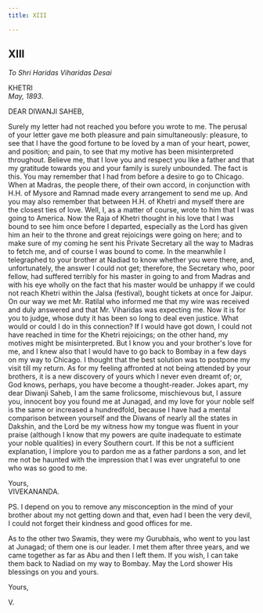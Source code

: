 ```yaml
---
title: XIII

---
```





  

  


## XIII

*To Shri Haridas Viharidas Desai*

KHETRI  
*May, 1893*.

DEAR DIWANJI SAHEB,

Surely my letter had not reached you before you wrote to me. The perusal
of your letter gave me both pleasure and pain simultaneously: pleasure,
to see that I have the good fortune to be loved by a man of your heart,
power, and position; and pain, to see that my motive has been
misinterpreted throughout. Believe me, that I love you and respect you
like a father and that my gratitude towards you and your family is
surely unbounded. The fact is this. You may remember that I had from
before a desire to go to Chicago. When at Madras, the people there, of
their own accord, in conjunction with H.H. of Mysore and Ramnad made
every arrangement to send me up. And you may also remember that between
H.H. of Khetri and myself there are the closest ties of love. Well, I,
as a matter of course, wrote to him that I was going to America. Now the
Raja of Khetri thought in his love that I was bound to see him once
before I departed, especially as the Lord has given him an heir to the
throne and great rejoicings were going on here; and to make sure of my
coming he sent his Private Secretary all the way to Madras to fetch me,
and of course I was bound to come. In the meanwhile I telegraphed to
your brother at Nadiad to know whether you were there, and,
unfortunately, the answer I could not get; therefore, the Secretary who,
poor fellow, had suffered terribly for his master in going to and from
Madras and with his eye wholly on the fact that his master would be
unhappy if we could not reach Khetri within the Jalsa (festival), bought
tickets at once for Jaipur. On our way we met Mr. Ratilal who informed
me that my wire was received and duly answered and that Mr. Viharidas
was expecting me. Now it is for you to judge, whose duty it has been so
long to deal even justice. What would or could I do in this connection?
If I would have got down, I could not have reached in time for the
Khetri rejoicings; on the other hand, my motives might be
misinterpreted. But I know you and your brother's love for me, and I
knew also that I would have to go back to Bombay in a few days on my way
to Chicago. I thought that the best solution was to postpone my visit
till my return. As for my feeling affronted at not being attended by
your brothers, it is a new discovery of yours which I never even dreamt
of; or, God knows, perhaps, you have become a thought-reader. Jokes
apart, my dear Diwanji Saheb, I am the same frolicsome, mischievous but,
I assure you, innocent boy you found me at Junagad, and my love for your
noble self is the same or increased a hundredfold, because I have had a
mental comparison between yourself and the Diwans of nearly all the
states in Dakshin, and the Lord be my witness how my tongue was fluent
in your praise (although I know that my powers are quite inadequate to
estimate your noble qualities) in every Southern court. If this be not a
sufficient explanation, I implore you to pardon me as a father pardons a
son, and let me not be haunted with the impression that I was ever
ungrateful to one who was so good to me.

Yours,  
VIVEKANANDA.

  
PS. I depend on you to remove any misconception in the mind of your
brother about my not getting down and that, even had I been the very
devil, I could not forget their kindness and good offices for me.

As to the other two Swamis, they were my Gurubhais, who went to you last
at Junagad; of them one is our leader. I met them after three years, and
we came together as far as Abu and then I left them. If you wish, I can
take them back to Nadiad on my way to Bombay. May the Lord shower His
blessings on you and yours.

Yours,  

V.


